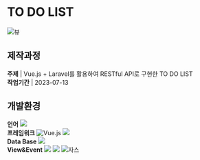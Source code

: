 # TO DO LIST
![뷰](https://github.com/EunyoungSin/vue_todolist/assets/126547900/977b6ab3-cbbe-4612-b18f-d28e809f04f1)

## 제작과정
__주제__ | Vue.js + Laravel를 활용하여 RESTful API로 구현한 TO DO LIST<br>
__작업기간__ | 2023-07-13<br>

## 개발환경
__언어__ <img src="https://img.shields.io/badge/PHP-777BB4?style=flat-square&logo=php&logoColor=white"/><br>
__프레임워크__ <img alt="Vue.js" src="https://img.shields.io/badge/Vue.js-4FC08D?style=flat-square&logo=Vue.js&logoColor=white"> <img src="https://img.shields.io/badge/Laravel-v9-orange?style=flat-square&logo=laravel&logoColor=white"><br>
__Data Base__ <img src="https://img.shields.io/badge/MariaDB-003545?style=flat-square&logo=mariaDB&logoColor=white"/><br>
__View&Event__ <img src="https://img.shields.io/badge/HTML5-E34F26?style=flat-square&logo=html5&logoColor=white"/> <img src="https://img.shields.io/badge/CSS3-1572B6?style=flat-square&logo=css3&logoColor=white"/> ![자스](https://github.com/PHP-506-Money/2nd_project_v2/assets/126547900/a9af5531-18c9-4889-8196-3b0e98bb9974)
<br>
